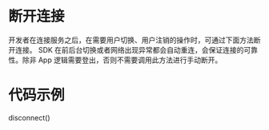 # 断开连接开发者在连接服务之后，在需要用户切换、用户注销的操作时，可通过下面方法断开连接。 SDK 在前后台切换或者网络出现异常都会自动重连，会保证连接的可靠性。除非 App 逻辑需要登出，否则不需要调用此方法进行手动断开。# 代码示例disconnect()